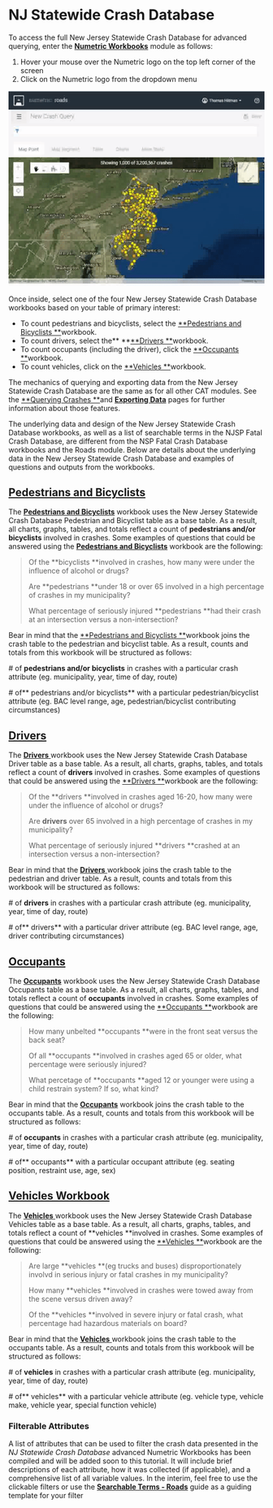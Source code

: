 # NJ Statewide Crash Database

To access the full New Jersey Statewide Crash Database for advanced querying, enter the [**Numetric Workbooks**](https://cloud.numetric.com/workbooks#/) module as follows:

1. Hover your mouse over the Numetric logo on the top left corner of the screen
2. Click on the Numetric logo from the dropdown menu

![](/assets/workbooks.gif)

Once inside, select one of the four New Jersey Statewide Crash Database workbooks based on your table of primary interest:

* To count pedestrians and bicyclists, select the [**Pedestrians and Bicyclists **](https://cloud.numetric.com/workbooks#/report2/fd57b9e7-3b55-42bc-98b3-2a3547c9f55f)workbook.
* To count drivers, select the** **[**Drivers **](https://cloud.numetric.com/workbooks#/report2/0c8fa685-88d0-48d1-8355-36653e2bf64d)workbook. 
* To count occupants \(including the driver\), click the [**Occupants **](https://cloud.numetric.com/workbooks#/report2/858d5c38-9959-4bc5-bdcd-905f342f85dd)workbook. 
* To count vehicles, click on the [**Vehicles **](https://cloud.numetric.com/workbooks#/report2/66b8b15e-f226-42ff-bcbc-550ab1b661db)workbook. 

The mechanics of querying and exporting data from the New Jersey Statewide Crash Database are the same as for all other CAT modules. See the [**Querying Crashes **](/chapter1/filtering-crashes.md)and [**Exporting Data**](/chapter1/exporting-data.md) pages for further information about those features.

The underlying data and design of the New Jersey Statewide Crash Database workbooks, as well as a list of searchable terms in the NJSP Fatal Crash Database, are different from the NSP Fatal Crash Database workbooks and the Roads module. Below are details about the underlying data in the New Jersey Statewide Crash Database and examples of questions and outputs from the workbooks.

## [Pedestrians and Bicyclists](https://cloud.numetric.com/workbooks#/report2/fd57b9e7-3b55-42bc-98b3-2a3547c9f55f)

The [**Pedestrians and Bicyclists**](https://cloud.numetric.com/workbooks#/report2/fd57b9e7-3b55-42bc-98b3-2a3547c9f55f) workbook uses the New Jersey Statewide Crash Database Pedestrian and Bicyclist table as a base table. As a result, all charts, graphs, tables, and totals reflect a count of **pedestrians and/or bicyclists** involved in crashes. Some examples of questions that could be answered using the [**Pedestrians and Bicyclists**](https://cloud.numetric.com/workbooks#/report2/fd57b9e7-3b55-42bc-98b3-2a3547c9f55f) workbook are the following:

> Of the **bicyclists **involved in crashes, how many were under the influence of alcohol or drugs?
>
> Are **pedestrians **under 18 or over 65 involved in a high percentage of crashes in my municipality?
>
> What percentage of seriously injured **pedestrians **had their crash at an intersection versus a non-intersection?

Bear in mind that the [**Pedestrians and Bicyclists **](https://cloud.numetric.com/workbooks#/report2/fd57b9e7-3b55-42bc-98b3-2a3547c9f55f)workbook joins the crash table to the pedestrian and bicyclist table. As a result, counts and totals from this workbook will be structured as follows:

\# of **pedestrians and/or bicyclists** in crashes with a particular crash attribute \(eg. municipality, year, time of day, route\)

\# of** pedestrians and/or bicyclists** with a particular pedestrian/bicyclist attribute \(eg. BAC level range, age, pedestrian/bicyclist contributing circumstances\)

## [Drivers](https://cloud.numetric.com/workbooks#/report2/0c8fa685-88d0-48d1-8355-36653e2bf64d)

The [**Drivers** ](https://cloud.numetric.com/workbooks#/report2/0c8fa685-88d0-48d1-8355-36653e2bf64d)workbook uses the New Jersey Statewide Crash Database Driver table as a base table. As a result, all charts, graphs, tables, and totals reflect a count of **drivers** involved in crashes. Some examples of questions that could be answered using the [**Drivers **](https://cloud.numetric.com/workbooks#/report2/0c8fa685-88d0-48d1-8355-36653e2bf64d)workbook are the following:

> Of the **drivers **involved in crashes aged 16-20, how many were under the influence of alcohol or drugs?
>
> Are **drivers** over 65 involved in a high percentage of crashes in my municipality?
>
> What percentage of seriously injured **drivers **crashed at an intersection versus a non-intersection?

Bear in mind that the [**Drivers** ](https://cloud.numetric.com/workbooks#/report2/0c8fa685-88d0-48d1-8355-36653e2bf64d)workbook joins the crash table to the pedestrian and driver table. As a result, counts and totals from this workbook will be structured as follows:

\# of **drivers** in crashes with a particular crash attribute \(eg. municipality, year, time of day, route\)

\# of** drivers** with a particular driver attribute \(eg. BAC level range, age, driver contributing circumstances\)

## [Occupants](https://cloud.numetric.com/workbooks#/report2/858d5c38-9959-4bc5-bdcd-905f342f85dd)

The [**Occupants**](https://cloud.numetric.com/workbooks#/report2/858d5c38-9959-4bc5-bdcd-905f342f85dd) workbook uses the New Jersey Statewide Crash Database Occupants table as a base table. As a result, all charts, graphs, tables, and totals reflect a count of **occupants** involved in crashes. Some examples of questions that could be answered using the [**Occupants **](https://cloud.numetric.com/workbooks#/report2/858d5c38-9959-4bc5-bdcd-905f342f85dd)workbook are the following:

> How many unbelted **occupants **were in the front seat versus the back seat?
>
> Of all **occupants **involved in crashes aged 65 or older, what percentage were seriously injured?
>
> What percetage of **occupants **aged 12 or younger were using a child restrain system? If so, what kind?

Bear in mind that the [**Occupants**](https://cloud.numetric.com/workbooks#/report2/858d5c38-9959-4bc5-bdcd-905f342f85dd) workbook joins the crash table to the occupants table. As a result, counts and totals from this workbook will be structured as follows:

\# of **occupants** in crashes with a particular crash attribute \(eg. municipality, year, time of day, route\)

\# of** occupants** with a particular occupant attribute \(eg. seating position, restraint use, age, sex\)

## [Vehicles Workbook](https://cloud.numetric.com/workbooks#/report2/66b8b15e-f226-42ff-bcbc-550ab1b661db)

The [**Vehicles** ](https://cloud.numetric.com/workbooks#/report2/66b8b15e-f226-42ff-bcbc-550ab1b661db)workbook uses the New Jersey Statewide Crash Database Vehicles table as a base table. As a result, all charts, graphs, tables, and totals reflect a count of **vehicles **involved in crashes. Some examples of questions that could be answered using the [**Vehicles **](https://cloud.numetric.com/workbooks#/report2/66b8b15e-f226-42ff-bcbc-550ab1b661db)workbook are the following:

> Are large **vehicles **\(eg trucks and buses\) disproportionately involvd in serious injury or fatal crashes in my municipality?
>
> How many **vehicles **involved in crashes were towed away from the scene versus driven away?
>
> Of the **vehicles **involved in severe injury or fatal crash, what percentage had hazardous materials on board?

Bear in mind that the [**Vehicles** ](https://cloud.numetric.com/workbooks#/report2/66b8b15e-f226-42ff-bcbc-550ab1b661db)workbook joins the crash table to the occupants table. As a result, counts and totals from this workbook will be structured as follows:

\# of **vehicles** in crashes with a particular crash attribute \(eg. municipality, year, time of day, route\)

\# of** vehicles** with a particular vehicle attribute \(eg. vehicle type, vehicle make, vehicle year, special function vehicle\)

### Filterable Attributes

A list of attributes that can be used to filter the crash data presented in the _NJ Statewide Crash Database_ advanced Numetric Workbooks has been compiled and will be added soon to this tutorial. It will include brief descriptions of each attribute, how it was collected \(if applicable\), and a comprehensive list of all variable values. In the interim, feel free to use the clickable filters or use the [**Searchable Terms - Roads**](/chapter1/searchable-terms.md) guide as a guiding template for your filter

